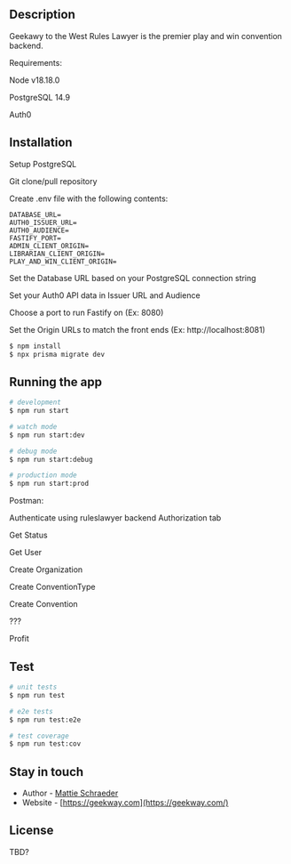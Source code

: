 
## Description

Geekawy to the West Rules Lawyer is the premier play and win convention backend.

Requirements:

  Node v18.18.0

  PostgreSQL 14.9

  Auth0

## Installation

Setup PostgreSQL

Git clone/pull repository

Create .env file with the following contents:

```
DATABASE_URL=
AUTH0_ISSUER_URL=
AUTH0_AUDIENCE=
FASTIFY_PORT=
ADMIN_CLIENT_ORIGIN=
LIBRARIAN_CLIENT_ORIGIN=
PLAY_AND_WIN_CLIENT_ORIGIN=
```

Set the Database URL based on your PostgreSQL connection string

Set your Auth0 API data in Issuer URL and Audience

Choose a port to run Fastify on (Ex: 8080)

Set the Origin URLs to match the front ends (Ex: http://localhost:8081)

```bash
$ npm install
$ npx prisma migrate dev
```

## Running the app

```bash
# development
$ npm run start

# watch mode
$ npm run start:dev

# debug mode
$ npm run start:debug

# production mode
$ npm run start:prod
```

Postman:

Authenticate using ruleslawyer backend Authorization tab

Get Status

Get User

Create Organization

Create ConventionType

Create Convention

???

Profit

## Test

```bash
# unit tests
$ npm run test

# e2e tests
$ npm run test:e2e

# test coverage
$ npm run test:cov
```

## Stay in touch

- Author - [Mattie Schraeder](mailto:mattie@geekway.com)
- Website - [https://geekway.com](https://geekway.com/)

## License

TBD?
